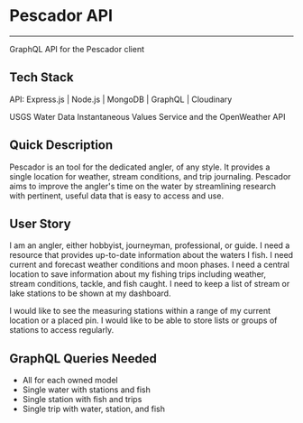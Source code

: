 # Pescador API
---
GraphQL API for the Pescador client

## Tech Stack

API: Express.js | Node.js | MongoDB | GraphQL | Cloudinary

USGS Water Data Instantaneous Values Service and the OpenWeather API

## Quick Description

Pescador is an tool for the dedicated angler, of any style. It provides a single location for weather, stream conditions, and trip journaling. Pescador
aims to improve the angler's time on the water by streamlining research with pertinent, useful data that is easy to access and use.

## User Story

I am an angler, either hobbyist, journeyman, professional, or guide. I need a resource that provides up-to-date information about the waters I fish. I
need current and forecast weather conditions and moon phases. I need a central location to save information about my fishing trips including weather,
stream conditions, tackle, and fish caught. I need to keep a list of stream or lake stations to be shown at my dashboard.

I would like to see the measuring stations within a range of my current location or a placed pin. I would like to be able to store lists or groups of stations to access
regularly.

## GraphQL Queries Needed

- All for each owned model
- Single water with stations and fish
- Single station with fish and trips
- Single trip with water, station, and fish